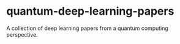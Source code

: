 # quantum-deep-learning-papers
A collection of deep learning papers from a quantum computing perspective.
